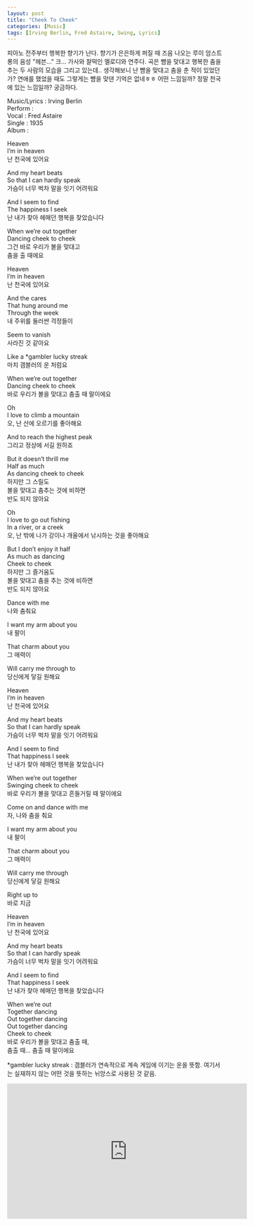 ```yaml
---
layout: post
title: "Cheek To Cheek"
categories: [Music]
tags: [Irving Berlin, Fred Astaire, Swing, Lyrics]
---
```


피아노 전주부터 행복한 향기가 난다. 향기가 은은하게 퍼질 때 즈음 나오는 루이 암스트롱의 음성 "헤븐..." 크... 가사와 찰떡인 멜로디와 연주다. 곡은 뺨을 맞대고 행복한 춤을 추는 두 사람의 모습을 그리고 있는데.. 생각해보니 난 뺨을 맞대고 춤을 춘 적이 있었던가? 연애를 했었을 때도 그렇게는 뺨을 맞댄 기억은 없네ㅎㅎ 어떤 느낌일까? 정말 천국에 있는 느낌일까? 궁금하다.

Music/Lyrics : Irving Berlin  
Perform :    
Vocal : Fred Astaire  
Single : 1935   
Album :   

Heaven  
I’m in heaven  
난 천국에 있어요  

And my heart beats  
So that I can hardly speak  
가슴이 너무 벅차 말을 잇기 어려워요  

And I seem to find  
The happiness I seek  
난 내가 찾아 헤매던 행복을 찾았습니다  

When we’re out together  
Dancing cheek to cheek  
그건 바로 우리가 볼을 맞대고  
춤을 출 때에요  

Heaven  
I’m in heaven  
난 천국에 있어요  

And the cares  
That hung around me  
Through the week  
내 주위를 둘러싼 걱정들이  

Seem to vanish  
사라진 것 같아요  

Like a &#42;gambler lucky streak  
마치 갬블러의 운 처럼요  

When we’re out together  
Dancing cheek to cheek  
바로 우리가 볼을 맞대고 춤출 때 말이에요  

Oh  
I love to climb a mountain  
오, 난 산에 오르기를 좋아해요  

And to reach the highest peak  
그리고 정상에 서길 원하죠  

But it doesn’t thrill me  
Half as much  
As dancing cheek to cheek  
하지만 그 스릴도  
볼을 맞대고 춤추는 것에 비하면  
반도 되지 않아요  

Oh  
I love to go out fishing  
In a river, or a creek  
오, 난 밖에 나가 강이나 개울에서 낚시하는 것을 좋아해요  

But I don’t enjoy it half  
As much as dancing  
Cheek to cheek  
하지만 그 즐거움도  
볼을 맞대고 춤을 추는 것에 비하면  
반도 되지 않아요  

Dance with me  
나와 춤춰요  

I want my arm about you  
내 팔이  

That charm about you  
그 매력이  

Will carry me through to  
당신에게 닿길 원해요  

Heaven  
I’m in heaven  
난 천국에 있어요  

And my heart beats  
So that I can hardly speak  
가슴이 너무 벅차 말을 잇기 어려워요  

And I seem to find  
That happiness I seek  
난 내가 찾아 헤매던 행복을 찾았습니다  

When we’re out together  
Swinging cheek to cheek  
바로 우리가 볼을 맞대고 흔들거릴 때 말이에요  

Come on and dance with me  
자, 나와 춤을 춰요  

I want my arm about you  
내 팔이  

That charm about you  
그 매력이  

Will carry me through  
당신에게 닿길 원해요  

Right up to  
바로 지금  

Heaven  
I’m in heaven  
난 천국에 있어요  

And my heart beats  
So that I can hardly speak  
가슴이 너무 벅차 말을 잇기 어려워요  

And I seem to find  
That happiness I seek  
난 내가 찾아 헤매던 행복을 찾았습니다  

When we’re out  
Together dancing  
Out together dancing  
Out together dancing  
Cheek to cheek  
바로 우리가 볼을 맞대고 춤출 때,  
춤출 때… 춤출 때 말이에요  

&#42;gambler lucky streak : 갬블러가 연속적으로 계속 게임에 이기는 운을 뜻함. 여기서는 실재하지 않는 어떤 것을 뜻하는 뉘앙스로 사용된 것 같음.  

<iframe width="560" height="315" src="https://www.youtube.com/embed/lGfeCe0DHtI" title="YouTube video player" frameborder="0" allow="accelerometer; autoplay; clipboard-write; encrypted-media; gyroscope; picture-in-picture" allowfullscreen></iframe>